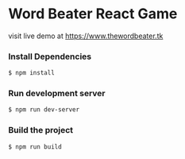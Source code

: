 # Word Beater React Game

visit live demo at <https://www.thewordbeater.tk>

### Install Dependencies

```sh
$ npm install
```

### Run development server

```sh
$ npm run dev-server
```

### Build the project

```sh
$ npm run build
```
